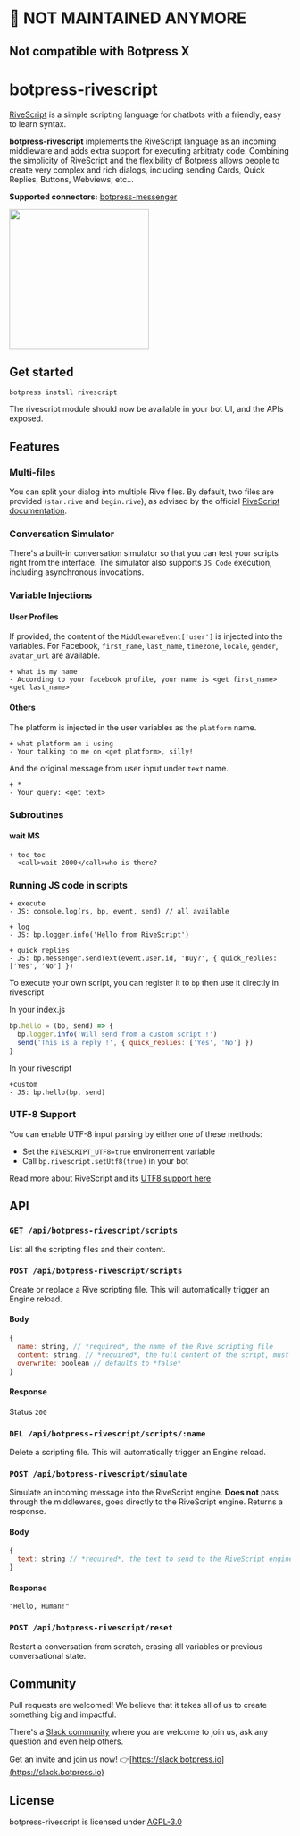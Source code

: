 # 🚧 NOT MAINTAINED ANYMORE
## Not compatible with Botpress X

# botpress-rivescript

[RiveScript](https://www.rivescript.com/) is a simple scripting language for chatbots with a friendly, easy to learn syntax.

**botpress-rivescript** implements the RiveScript language as an incoming middleware and adds extra support for executing arbitraty code. Combining the simplicity of RiveScript and the flexibility of Botpress allows people to create very complex and rich dialogs, including sending Cards, Quick Replies, Buttons, Webviews, etc...

**Supported connectors:** [botpress-messenger](https://github.com/botpress/botpress-messenger)

<img src='/assets/screenshot-rivescript.png' height='250px'>

## Get started

```
botpress install rivescript
```

The rivescript module should now be available in your bot UI, and the APIs exposed.

## Features

### Multi-files

You can split your dialog into multiple Rive files. By default, two files are provided (`star.rive` and `begin.rive`), as advised by the official [RiveScript documentation](https://www.rivescript.com/docs/tutorial#catch-all-trigger).

### Conversation Simulator

There's a built-in conversation simulator so that you can test your scripts right from the interface. The simulator also supports `JS Code` execution, including asynchronous invocations.

### Variable Injections

#### User Profiles

If provided, the content of the `MiddlewareEvent['user']` is injected into the variables.
For Facebook, `first_name`, `last_name`, `timezone`, `locale`, `gender`, `avatar_url` are available.

```
+ what is my name
- According to your facebook profile, your name is <get first_name> <get last_name>
```

#### Others

The platform is injected in the user variables as the `platform` name.

```
+ what platform am i using
- Your talking to me on <get platform>, silly!
```

And the original message from user input under `text` name. 

```
+ *
- Your query: <get text>
```

### Subroutines

#### <call>wait MS</call>

```
+ toc toc
- <call>wait 2000</call>who is there?
```

### Running JS code in scripts

```
+ execute
- JS: console.log(rs, bp, event, send) // all available

+ log
- JS: bp.logger.info('Hello from RiveScript')

+ quick replies
- JS: bp.messenger.sendText(event.user.id, 'Buy?', { quick_replies: ['Yes', 'No'] })
```

To execute your own script, you can register it to `bp` then use it directly in rivescript

In your index.js
```js
bp.hello = (bp, send) => {
  bp.logger.info('Will send from a custom script !')
  send('This is a reply !', { quick_replies: ['Yes', 'No'] })
}
```

In your rivescript
```
+custom
- JS: bp.hello(bp, send)
```
### UTF-8 Support

You can enable UTF-8 input parsing by either one of these methods:

- Set the `RIVESCRIPT_UTF8=true` environement variable
- Call `bp.rivescript.setUtf8(true)` in your bot

Read more about RiveScript and its [UTF8 support here](https://github.com/aichaos/rivescript-js#utf-8-support)

## API

### `GET /api/botpress-rivescript/scripts`

List all the scripting files and their content.

### `POST /api/botpress-rivescript/scripts`

Create or replace a Rive scripting file. This will automatically trigger an Engine reload.

#### Body

```js
{
  name: string, // *required*, the name of the Rive scripting file
  content: string, // *required*, the full content of the script, must be valid RiveScript language
  overwrite: boolean // defaults to *false*
}
```

#### Response

Status `200`

### `DEL /api/botpress-rivescript/scripts/:name`

Delete a scripting file. This will automatically trigger an Engine reload.

### `POST /api/botpress-rivescript/simulate`

Simulate an incoming message into the RiveScript engine. **Does not** pass through the middlewares, goes directly to the RiveScript engine. Returns a response.

#### Body

```js
{
  text: string // *required*, the text to send to the RiveScript engine
}
```

#### Response

```
"Hello, Human!"
```

### `POST /api/botpress-rivescript/reset`

Restart a conversation from scratch, erasing all variables or previous conversational state.

## Community

Pull requests are welcomed! We believe that it takes all of us to create something big and impactful.

There's a [Slack community](https://slack.botpress.io) where you are welcome to join us, ask any question and even help others.

Get an invite and join us now! 👉[https://slack.botpress.io](https://slack.botpress.io)

## License

botpress-rivescript is licensed under [AGPL-3.0](/LICENSE)
